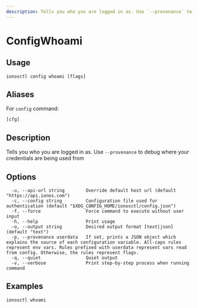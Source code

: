 ```yaml
---
description: Tells you who you are logged in as. Use `--provenance` to debug where your credentials are being used from
---
```


# ConfigWhoami

## Usage

```text
ionosctl config whoami [flags]
```

## Aliases

For `config` command:

```text
[cfg]
```

## Description

Tells you who you are logged in as. Use `--provenance` to debug where your credentials are being used from

## Options

```text
  -u, --api-url string        Override default host url (default "https://api.ionos.com")
  -c, --config string         Configuration file used for authentication (default "$XDG_CONFIG_HOME/ionosctl/config.json")
  -f, --force                 Force command to execute without user input
  -h, --help                  Print usage
  -o, --output string         Desired output format [text|json] (default "text")
  -p, --provenance userdata   If set, prints a JSON object which explains the source of each configuration variable. All-caps rules represent env vars. Rules prefixed with userdata represent vars read from config. Otherwise, the rules represent flags.
  -q, --quiet                 Quiet output
  -v, --verbose               Print step-by-step process when running command
```

## Examples

```text
ionosctl whoami
```

